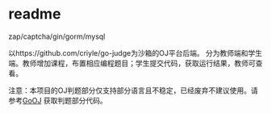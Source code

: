 # readme

zap/captcha/gin/gorm/mysql

以https://github.com/criyle/go-judge为沙箱的OJ平台后端。
分为教师端和学生端。教师增加课程，布置相应编程题目；学生提交代码，获取运行结果，教师可查看。

注意：本项目的OJ判题部分仅支持部分语言且不稳定，已经废弃不建议使用。请参考[GoOJ](https://github.com/SydneyOwl/GoOJ-Sandbox)
获取判题部分代码。
